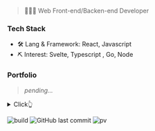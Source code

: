 > 👨🏻‍💻 Web Front-end/Backen-end Developer

### Tech Stack

- 🛠 Lang & Framework: React, Javascript
- ⛏ Interest: Svelte, Typescript , Go, Node



### Portfolio

> *pending...*



<details>
  <summary>Click👆</summary>
  <pre>
  🤷‍♂️♂
  </pre>
</details>

![build](https://github.com/mopig/mopig/workflows/build/badge.svg)
![GitHub last commit](https://img.shields.io/github/last-commit/mopig/mopig)
![pv](https://pageview.vercel.app/?github_user=darwin808)
